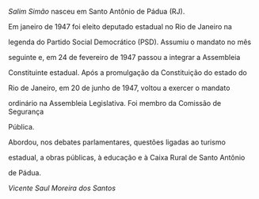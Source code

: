 

*Salim Simão* nasceu em Santo Antônio de Pádua (RJ).



Em janeiro de 1947 foi eleito deputado estadual no Rio de Janeiro na

legenda do Partido Social Democrático (PSD). Assumiu o mandato no mês

seguinte e, em 24 de fevereiro de 1947 passou a integrar a Assembleia

Constituinte estadual. Após a promulgação da Constituição do estado do

Rio de Janeiro, em 20 de junho de 1947, voltou a exercer o mandato

ordinário na Assembleia Legislativa. Foi membro da Comissão de Segurança

Pública.



Abordou, nos debates parlamentares, questões ligadas ao turismo

estadual, a obras públicas, à educação e à Caixa Rural de Santo Antônio

de Pádua.



*Vicente Saul Moreira dos Santos*



